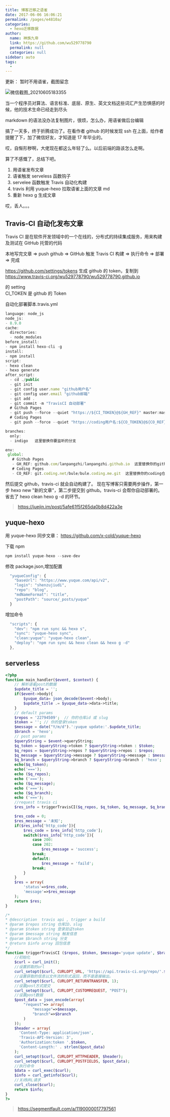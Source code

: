 ```yaml
---
title: 博客迁移之语雀
date: 2017-06-06 16:06:21
permalink: /pages/e4810a/
categories: 
  - hexo迁移数据
author: 
  name: 神族九帝
  link: https://github.com/wu529778790
  permalink: null
  categories: null
sidebar: auto
tags: 
  - 
---
```


更新： 暂时不用语雀，截图留念

![微信截图_20210605183355](https://gcore.jsdelivr.net/gh/wu529778790/image/blog/微信截图_20210605183355.png)

<!-- more -->

当一个程序员对算法、语言标准、底层、原生、英文文档这些词汇产生恐惧感的时候，他的技术生命已经走到尽头

markdown 的语法没办法复制图片，很烦，怎么办，用语雀做后台编辑

搞了一天多，终于折腾成功了。在看作者 github 的时候发现 ssh 在上面，给作者提醒了下，加了微信好友，才知道是 17 年毕业的。

哎，自惭形秽啊，大佬现在都这么年轻了么。以后前端的路该怎么走啊。

算了不感慨了，总结下吧。

1. 用语雀发布文章
2. 语雀触发 serveless 函数钩子
3. servelee 函数触发 Travis 自动化构建
4. travis 利用 yuque-hexo 拉取语雀上面的文章 md
5. 重新 hexo g 生成文章

哎，丢人。。。

## Travis-CI 自动化发布文章

Travis CI 是在软件开发领域中的一个在线的，分布式的持续集成服务，用来构建及测试在 GitHub 托管的代码

本地写完文章 => push github => GitHub 触发 Travis CI 构建 => 执行命令 => 部署 => 完成

<https://github.com/settings/tokens> 生成 github 的 token，复制到<https://www.travis-ci.org/wu529778790/wu529778790.github.io>

的 setting  
CI_TOKEN 是 github 的 Token

自动化部署脚本.travis.yml

```js
language: node_js
node_js:
- 8.9.0
cache:
  directories:
  - node_modules
before_install:
- npm install hexo-cli -g
install:
- npm install
script:
- hexo clean
- hexo generate
after_script:
  - cd ./public
  - git init
  - git config user.name "github用户名"
  - git config user.email "github邮箱"
  - git add .
  - git commit -m "TravisCI 自动部署"
  # Github Pages
  - git push --force --quiet "https://${CI_TOKEN}@${GH_REF}" master:master
  # Coding Pages
  - git push --force --quiet "https://coding用户名:${CO_TOKEN}@${CO_REF}" master:master

branches:
  only:
  - indigo   这里替换你要监听的分支

env:
 global:
   # Github Pages
   - GH_REF: github.com/lanpangzhi/lanpangzhi.github.io  这里替换你的github仓库地址
   # Coding Pages
   - CO_REF: git.coding.net/bule/bule.coding.me.git  这里替换你的coding仓库地址

```

然后提交 github，travis-ci 就会自动构建了。 现在写博客只需要两步操作，第一步 hexo new "新的文章"，第二步提交到 github。travis-ci 会帮你自动部署的。 省去了 hexo clean hexo g -d 的环节。

> <https://juejin.im/post/5afe61f5f265da0b8d422a3e>

## yuque-hexo

用 yuque-hexo 同步文章： <https://github.com/x-cold/yuque-hexo>

下载 npm

```js
npm install yuque-hexo --save-dev
```

修改 package.json,增加配置

```js
  "yuqueConfig": {
    "baseUrl": "https://www.yuque.com/api/v2",
    "login": "shenzujiudi",
    "repo": "blog",
    "mdNameFormat": "title",
    "postPath": "source/_posts/yuque"
  }
```

增加命令

```js
  "scripts": {
    "dev": "npm run sync && hexo s",
    "sync": "yuque-hexo sync",
    "clean:yuque": "yuque-hexo clean",
    "deploy": "npm run sync && hexo clean && hexo g -d"
  },
```

## serverless

```php
<?php
function main_handler($event, $context) {
    // 解析语雀post的数据
    $update_title = '';
    if($event->body){
        $yuque_data= json_decode($event->body);
        $update_title .= $yuque_data->data->title;
    }
    // default params
    $repos = '22794509';  // 你的仓库id 或 slug
    $token = ''; // 你的登录token
    $message = date("Y/m/d").':yuque update:'.$update_title;
    $branch = 'hexo';
    // post params
    $queryString = $event->queryString;
    $q_token = $queryString->token ? $queryString->token : $token;
    $q_repos = $queryString->repos ? $queryString->repos : $repos;
    $q_message = $queryString->message ? $queryString->message : $message;
    $q_branch = $queryString->branch ? $queryString->branch : 'hexo';
    echo($q_token);
    echo('===');
    echo ($q_repos);
    echo ('===');
    echo ($q_message);
    echo ('===');
    echo ($q_branch);
    echo ('===');
    //request travis ci
    $res_info = triggerTravisCI($q_repos, $q_token, $q_message, $q_branch);

    $res_code = 0;
    $res_message = '未知';
    if($res_info['http_code']){
        $res_code = $res_info['http_code'];
        switch($res_info['http_code']){
            case 200:
            case 202:
                $res_message = 'success';
            break;
            default:
                $res_message = 'faild';
            break;
        }
    }
    $res = array(
        'status'=>$res_code,
        'message'=>$res_message
    );
    return $res;
}

/*
* @description  travis api , trigger a build
* @param $repos string 仓库ID、slug
* @param $token string 登录验证token
* @param $message string 触发信息
* @param $branch string 分支
* @return $info array 回包信息
*/
function triggerTravisCI ($repos, $token, $message='yuque update', $branch='hexo') {
    //初始化
    $curl = curl_init();
    //设置抓取的url
    curl_setopt($curl, CURLOPT_URL, 'https://api.travis-ci.org/repo/'.$repos.'/requests');
    //设置获取的信息以文件流的形式返回，而不是直接输出。
    curl_setopt($curl, CURLOPT_RETURNTRANSFER, 1);
    //设置post方式提交
    curl_setopt($curl, CURLOPT_CUSTOMREQUEST, "POST");
    //设置post数据
    $post_data = json_encode(array(
        "request"=> array(
            "message"=>$message,
            "branch"=>$branch
        )
    ));
    $header = array(
      'Content-Type: application/json',
      'Travis-API-Version: 3',
      'Authorization:token '.$token,
      'Content-Length:' . strlen($post_data)
    );
    curl_setopt($curl, CURLOPT_HTTPHEADER, $header);
    curl_setopt($curl, CURLOPT_POSTFIELDS, $post_data);
    //执行命令
    $data = curl_exec($curl);
    $info = curl_getinfo($curl);
    //关闭URL请求
    curl_close($curl);
    return $info;
}
?>


```

> <https://segmentfault.com/a/1190000017797561>
